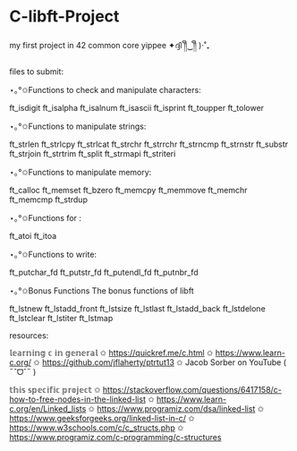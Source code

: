 # C-libft-Project
my first project in 42 common core yippee ✦ദ്ദി ༎ຶ‿༎ຶ )⋅˚₊

files to submit:

⋆｡°✩Functions to check and manipulate characters:

ft_isdigit
ft_isalpha
ft_isalnum
ft_isascii
ft_isprint
ft_toupper
ft_tolower

⋆｡°✩Functions to manipulate strings:

ft_strlen
ft_strlcpy
ft_strlcat
ft_strchr
ft_strrchr
ft_strncmp
ft_strnstr
ft_substr
ft_strjoin
ft_strtrim
ft_split
ft_strmapi
ft_striteri

⋆｡°✩Functions to manipulate memory:

ft_calloc
ft_memset
ft_bzero
ft_memcpy
ft_memmove
ft_memchr
ft_memcmp
ft_strdup

⋆｡°✩Functions for :

ft_atoi
ft_itoa

⋆｡°✩Functions to write:

ft_putchar_fd
ft_putstr_fd
ft_putendl_fd
ft_putnbr_fd

⋆｡°✩Bonus Functions
The bonus functions of libft

ft_lstnew
ft_lstadd_front
ft_lstsize
ft_lstlast
ft_lstadd_back
ft_lstdelone
ft_lstclear
ft_lstiter
ft_lstmap

resources:

𝕝𝕖𝕒𝕣𝕟𝕚𝕟𝕘 𝕔 𝕚𝕟 𝕘𝕖𝕟𝕖𝕣𝕒𝕝
✩ https://quickref.me/c.html
✩ https://www.learn-c.org/
✩ https://github.com/jflaherty/ptrtut13
✩ Jacob Sorber on YouTube ( ˶ˆᗜˆ˵ )

𝕥𝕙𝕚𝕤 𝕤𝕡𝕖𝕔𝕚𝕗𝕚𝕔 𝕡𝕣𝕠𝕛𝕖𝕔𝕥
✩ https://stackoverflow.com/questions/6417158/c-how-to-free-nodes-in-the-linked-list
✩ https://www.learn-c.org/en/Linked_lists
✩ https://www.programiz.com/dsa/linked-list
✩ https://www.geeksforgeeks.org/linked-list-in-c/
✩ https://www.w3schools.com/c/c_structs.php
✩ https://www.programiz.com/c-programming/c-structures
